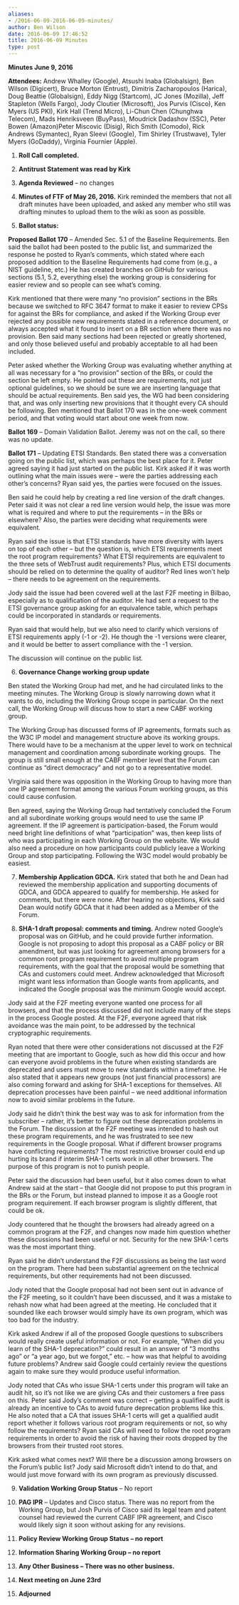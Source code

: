 ```yaml
---
aliases:
- /2016-06-09-2016-06-09-minutes/
author: Ben Wilson
date: 2016-06-09 17:46:52
title: 2016-06-09 Minutes
type: post
---
```


**Minutes June 9, 2016**

**Attendees:** Andrew Whalley (Google), Atsushi Inaba (Globalsign), Ben Wilson (Digicert), Bruce Morton (Entrust), Dimitris Zacharopoulos (Harica), Doug Beattie (Globalsign), Eddy Nigg (Startcom), JC Jones (Mozilla), Jeff Stapleton (Wells Fargo), Jody Cloutier (Microsoft), Jos Purvis (Cisco), Ken Myers (US PKI), Kirk Hall (Trend Micro), Li-Chun Chen (Chunghwa Telecom), Mads Henriksveen (BuyPass), Moudrick Dadashov (SSC), Peter Bowen (Amazon)Peter Miscovic (Disig), Rich Smith (Comodo), Rick Andrews (Symantec), Ryan Sleevi (Google), Tim Shirley (Trustwave), Tyler Myers (GoDaddy), Virginia Fournier (Apple).

1. **Roll Call completed.**

1. **Antitrust Statement was read by Kirk**

1. **Agenda Reviewed** – no changes

1. **Minutes of FTF of May 26, 2016.** Kirk reminded the members that not all draft minutes have been uploaded, and asked any member who still was drafting minutes to upload them to the wiki as soon as possible.

1. **Ballot status:**

**Proposed Ballot 170** – Amended Sec. 5.1 of the Baseline Requirements. Ben said the ballot had been posted to the public list, and summarized the response he posted to Ryan’s comments, which stated where each proposed addition to the Baseline Requirements had come from (e.g., a NIST guideline, etc.) He has created branches on GitHub for various sections (5.1, 5.2, everything else) the working group is considering for easier review and so people can see what’s coming.

Kirk mentioned that there were many “no provision” sections in the BRs because we switched to RFC 3647 format to make it easier to review CPSs for against the BRs for compliance, and asked if the Working Group ever rejected any possible new requirements stated in a reference document, or always accepted what it found to insert on a BR section where there was no provision. Ben said many sections had been rejected or greatly shortened, and only those believed useful and probably acceptable to all had been included.

Peter asked whether the Working Group was evaluating whether anything at all was necessary for a “no provision” section of the BRs, or could the section be left empty. He pointed out these are requirements, not just optional guidelines, so we should be sure we are inserting language that should be actual requirements. Ben said yes, the WG had been considering that, and was only inserting new provisions that it thought every CA should be following. Ben mentioned that Ballot 170 was in the one-week comment period, and that voting would start about one week from now.

**Ballot 169** – Domain Validation Ballot. Jeremy was not on the call, so there was no update.

**Ballot 171** – Updating ETSI Standards. Ben stated there was a conversation going on the public list, which was perhaps the best place for it. Peter agreed saying it had just started on the public list. Kirk asked if it was worth outlining what the main issues were – were the parties addressing each other’s concerns? Ryan said yes, the parties were focused on the issues.

Ben said he could help by creating a red line version of the draft changes. Peter said it was not clear a red line version would help, the issue was more what is required and where to put the requirements – in the BRs or elsewhere? Also, the parties were deciding what requirements were equivalent.

Ryan said the issue is that ETSI standards have more diversity with layers on top of each other – but the question is, which ETSI requirements meet the root program requirements? What ETSI requirements are equivalent to the three sets of WebTrust audit requirements? Plus, which ETSI documents should be relied on to determine the quality of auditor? Red lines won’t help – there needs to be agreement on the requirements.

Jody said the issue had been covered well at the last F2F meeting in Bilbao, especially as to qualification of the auditor. He had sent a request to the ETSI governance group asking for an equivalence table, which perhaps could be incorporated in standards or requirements.

Ryan said that would help, but we also need to clarify which versions of ETSI requirements apply (-1 or -2). He though the -1 versions were clearer, and it would be better to assert compliance with the -1 version.

The discussion will continue on the public list.

6. **Governance Change working group update**

Ben stated the Working Group had met, and he had circulated links to the meeting minutes. The Working Group is slowly narrowing down what it wants to do, including the Working Group scope in particular. On the next call, the Working Group will discuss how to start a new CABF working group.

The Working Group has discussed forms of IP agreements, formats such as the W3C IP model and management structure above its working groups. There would have to be a mechanism at the upper level to work on technical management and coordination among subordinate working groups.  The group is still small enough at the CABF member level that the Forum can continue as “direct democracy” and not go to a representative model.

Virginia said there was opposition in the Working Group to having more than one IP agreement format among the various Forum working groups, as this could cause confusion.

Ben agreed, saying the Working Group had tentatively concluded the Forum and all subordinate working groups would need to use the same IP agreement. If the IP agreement is participation-based, the Forum would need bright line definitions of what “participation” was, then keep lists of who was participating in each Working Group on the website. We would also need a procedure on how participants could publicly leave a Working Group and stop participating. Following the W3C model would probably be easiest.

7. **Membership Application GDCA.** Kirk stated that both he and Dean had reviewed the membership application and supporting documents of GDCA, and GDCA appeared to qualify for membership. He asked for comments, but there were none. After hearing no objections, Kirk said Dean would notify GDCA that it had been added as a Member of the Forum.

1. **SHA-1 draft proposal: comments and timing.** Andrew noted Google’s proposal was on GitHub, and he could provide further information. Google is not proposing to adopt this proposal as a CABF policy or BR amendment, but was just looking for agreement among browsers for a common root program requirement to avoid multiple program requirements, with the goal that the proposal would be something that CAs and customers could meet. Andrew acknowledged that Microsoft might want less information than Google wants from applicants, and indicated the Google proposal was the minimum Google would accept.

Jody said at the F2F meeting everyone wanted one process for all browsers, and that the process discussed did not include many of the steps in the process Google posted. At the F2F, everyone agreed that risk avoidance was the main point, to be addressed by the technical cryptographic requirements.

Ryan noted that there were other considerations not discussed at the F2F meeting that are important to Google, such as how did this occur and how can everyone avoid problems in the future when existing standards are deprecated and users must move to new standards within a timeframe. He also stated that it appears new groups (not just financial processors) are also coming forward and asking for SHA-1 exceptions for themselves. All deprecation processes have been painful – we need additional information now to avoid similar problems in the future.

Jody said he didn’t think the best way was to ask for information from the subscriber – rather, it’s better to figure out these deprecation problems in the Forum. The discussion at the F2F meeting was intended to hash out these program requirements, and he was frustrated to see new requirements in the Google proposal. What if different browser programs have conflicting requirements? The most restrictive browser could end up hurting its brand if interim SHA-1 certs work in all other browsers. The purpose of this program is not to punish people.

Peter said the discussion had been useful, but it also comes down to what Andrew said at the start – that Google did not propose to put this program in the BRs or the Forum, but instead planned to impose it as a Google root program requirement. If each browser program is slightly different, that could be ok.

Jody countered that he thought the browsers had already agreed on a common program at the F2F, and changes now made him question whether these discussions had been useful or not. Security for the new SHA-1 certs was the most important thing.

Ryan said he didn’t understand the F2F discussions as being the last word on the program. There had been substantial agreement on the technical requirements, but other requirements had not been discussed.

Jody noted that the Google proposal had not been sent out in advance of the F2F meeting, so it couldn’t have been discussed, and it was a mistake to rehash now what had been agreed at the meeting. He concluded that it sounded like each browser would simply have its own program, which was too bad for the industry.

Kirk asked Andrew if all of the proposed Google questions to subscribers would really create useful information or not. For example, “When did you learn of the SHA-1 deprecation?” could result in an answer of “3 months ago” or “a year ago, but we forgot,” etc. – how was that helpful to avoiding future problems? Andrew said Google could certainly review the questions again to make sure they would produce useful information.

Jody noted that CAs who issue SHA-1 certs under this program will take an audit hit, so it’s not like we are giving CAs and their customers a free pass on this. Peter said Jody’s comment was correct – getting a qualified audit is already an incentive to CAs to avoid future deprecation problems like this. He also noted that a CA that issues SHA-1 certs will get a qualified audit report whether it follows various root program requirements or not, so why follow the requirements? Ryan said CAs will need to follow the root program requirements in order to avoid the risk of having their roots dropped by the browsers from their trusted root stores.

Kirk asked what comes next? Will there be a discussion among browsers on the Forum’s public list? Jody said Microsoft didn’t intend to do that, and would just move forward with its own program as previously discussed.

9. **Validation Working Group Status** – No report

1. **PAG IPR** – Updates and Cisco status. There was no report from the Working Group, but Josh Purvis of Cisco said its legal team and patent counsel had reviewed the current CABF IPR agreement, and Cisco would likely sign it soon without asking for any revisions.

1. **Policy Review Working Group Status – no report**

1. **Information Sharing Working Group – no report**

1. **Any Other Business – There was no other business.**

1. **Next meeting on June 23rd**

1. **Adjourned**